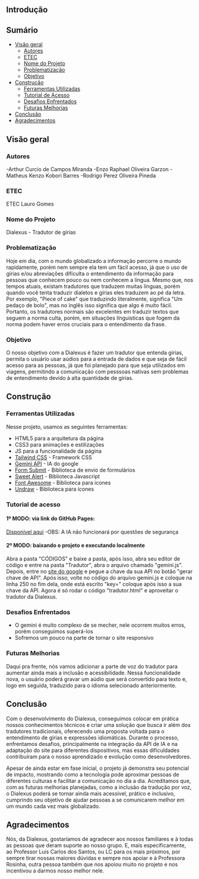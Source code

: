 ## Introdução

## Sumário

- [Visão geral](#visão-geral)
  - [Autores](#autores)
  - [ETEC](#etec)
  - [Nome do Projeto](#nome-do-projeto)
  - [Problematização](#problematização)
  - [Objetivo](#objetivo)
- [Construção](#construção)
  - [Ferramentas Utilizadas](#ferramentas-utilizadas)
  - [Tutorial de Acesso](#tutorial-de-acesso)
  - [Desafios Enfrentados](#desafios-enfrentados)
  - [Futuras Melhorias](#futuras-melhorias)
- [Conclusão](#conclusão)
- [Agradecimentos](#agradecimentos)

## Visão geral

### Autores

-Arthur Curcio de Campos Miranda
-Enzo Raphael Oliveira Garzon
-Matheus Kenzo Kobori Barres
-Rodrigo Perez Oliveira Pineda

### ETEC

ETEC Lauro Gomes

### Nome do Projeto

Dialexus - Tradutor de gírias

### Problematização

Hoje em dia, com o mundo globalizado a informação percorre o mundo rapidamente, porém nem sempre ela tem um fácil acesso, já que o uso de gírias e/ou abreviações dificulta o entendimento da informação para pessoas que conhecem pouco ou nem conhecem a língua. Mesmo que, nos tempos atuais, existam tradutores que traduzem muitas línguas, porém quando você tenta traduzir dialetos e gírias eles traduzem ao pé da letra. Por exemplo, "Piece of cake" que traduzindo literalmente, significa "Um pedaço de bolo", mas no inglês isso significa que algo é muito fácil. Portanto, os tradutores normais são excelentes em traduzir textos que seguem a norma culta, porém, em situações línguisticas que fogem da norma podem haver erros cruciais para o entendimento da frase.

### Objetivo

O nosso objetivo com a Dialexus é fazer um tradutor que entenda gírias, permita o usuário usar aúdios para a entrada de dados e que seja de fácil acesso para as pessoas, já que foi planejado para que seja utilizados em viagens, permitindo a comunicação com pesssoas nativas sem problemas de entendimento devido à alta quantidade de gírias.

## Construção

### Ferramentas Utilizadas

Nesse projeto, usamos as seguintes ferramentas:

- HTML5 para a arquitetura da página
- CSS3 para animações e estilizações
- JS para a funcionalidade da página
- [Tailwind CSS](https://tailwindcss.com/) - Framework CSS
- [Gemini API](https://ai.google.dev/gemini-api/docs?hl=pt-br) - IA do google
- [Form Submit](https://formsubmit.co/) - Biblioteca de envio de formulários
- [Sweet Alert](https://sweetalert2.github.io) - Biblioteca Javascript
- [Font Awesome](https://fontawesome.com/) - Biblioteca para icones
- [Undraw](https://undraw.co) - Biblioteca para ícones

### Tutorial de acesso

#### 1º MODO: via link do GitHub Pages:
[Disponível aqui](https://thurses.github.io/dialexus/)
-OBS: A IA não funcionará por questões de segurança

#### 2º MODO: baixando o projeto e executando localmente

Abra a pasta "CÓDIGOS" e baixe a pasta, após isso, abra seu editor de código e entre na pasta "Tradutor", abra o arquivo chamado "gemini.js". Depois, entre no [site do google](https://ai.google.dev/gemini-api/docs?hl=pt-br) e pegue a chave da sua API no botão "gerar chave de API". Após isso, volte no código do arquivo gemini.js e coloque na linha 250 no fim dela, onde está escrito "key=" coloque após isso a sua chave da API. Agora é só rodar o código "tradutor.html" e aproveitar o tradutor da Dialexus.

### Desafios Enfrentados

- O gemini é muito complexo de se mecher, nele ocorrem muitos erros, porém conseguimos superá-los
- Sofremos um pouco na parte de tornar o site responsivo

### Futuras Melhorias

Daqui pra frente, nós vamos adicionar a parte de voz do tradutor para aumentar ainda mais a inclusão e acessibilidade. Nessa funcionalidade nova, o usuário poderá gravar um aúdio que será convertido para texto e, logo em seguida, traduzido para o idioma selecionado anteriormente.

## Conclusão

Com o desenvolvimento do Dialexus, conseguimos colocar em prática nossos conhecimentos técnicos e criar uma solução que busca ir além dos tradutores tradicionais, oferecendo uma proposta voltada para o entendimento de gírias e expressões idiomáticas. Durante o processo, enfrentamos desafios, principalmente na integração da API de IA e na adaptação do site para diferentes dispositivos, mas essas dificuldades contribuíram para o nosso aprendizado e evolução como desenvolvedores.

Apesar de ainda estar em fase inicial, o projeto já demonstra seu potencial de impacto, mostrando como a tecnologia pode aproximar pessoas de diferentes culturas e facilitar a comunicação no dia a dia. Acreditamos que, com as futuras melhorias planejadas, como a inclusão da tradução por voz, o Dialexus poderá se tornar ainda mais acessível, prático e inclusivo, cumprindo seu objetivo de ajudar pessoas a se comunicarem melhor em um mundo cada vez mais globalizado.

## Agradecimentos

Nós, da Dialexus, gostaríamos de agradecer aos nossos familiares e à todas as pessoas que deram suporte ao nosso grupo. E, mais especificamente, ao Professor Luis Carlos dos Santos, ou LC para os mais próximos, por sempre tirar nossas maiores dúvidas e sempre nos apoiar e à Professora Rosinha, outra pessoa também que nos apoiou muito no projeto e nos incentivou a darmos nosso melhor nele.
